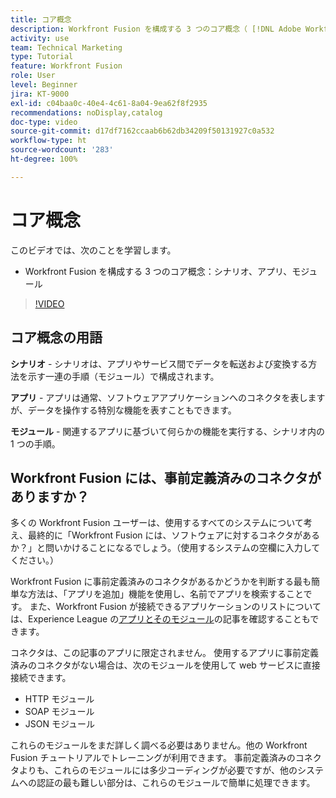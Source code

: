 ```yaml
---
title: コア概念
description: Workfront Fusion を構成する 3 つのコア概念（ [!DNL Adobe Workfront Fusion] のシナリオ、アプリ、モジュール）について説明します。
activity: use
team: Technical Marketing
type: Tutorial
feature: Workfront Fusion
role: User
level: Beginner
jira: KT-9000
exl-id: c04baa0c-40e4-4c61-8a04-9ea62f8f2935
recommendations: noDisplay,catalog
doc-type: video
source-git-commit: d17df7162ccaab6b62db34209f50131927c0a532
workflow-type: ht
source-wordcount: '283'
ht-degree: 100%

---
```


# コア概念

このビデオでは、次のことを学習します。

* Workfront Fusion を構成する 3 つのコア概念：シナリオ、アプリ、モジュール

>[!VIDEO](https://video.tv.adobe.com/v/3415963/?quality=12&learn=on&enablevpops&captions=jpn)

## コア概念の用語

**シナリオ** - シナリオは、アプリやサービス間でデータを転送および変換する方法を示す一連の手順（モジュール）で構成されます。

**アプリ** - アプリは通常、ソフトウェアアプリケーションへのコネクタを表しますが、データを操作する特別な機能を表すこともできます。

**モジュール** - 関連するアプリに基づいて何らかの機能を実行する、シナリオ内の 1 つの手順。

## Workfront Fusion には、事前定義済みのコネクタがありますか？

多くの Workfront Fusion ユーザーは、使用するすべてのシステムについて考え、最終的に「Workfront Fusion には、ソフトウェアに対するコネクタがあるか？」と問いかけることになるでしょう。（使用するシステムの空欄に入力してください。）

Workfront Fusion に事前定義済みのコネクタがあるかどうかを判断する最も簡単な方法は、「アプリを追加」機能を使用し、名前でアプリを検索することです。 また、Workfront Fusion が接続できるアプリケーションのリストについては、Experience League の[アプリとそのモジュール](https://experienceleague.adobe.com/docs/workfront/using/adobe-workfront-fusion/fusion-apps-and-modules/apps-and-their-modules.html?lang=ja)の記事を確認することもできます。

コネクタは、この記事のアプリに限定されません。 使用するアプリに事前定義済みのコネクタがない場合は、次のモジュールを使用して web サービスに直接接続できます。

* HTTP モジュール
* SOAP モジュール
* JSON モジュール

これらのモジュールをまだ詳しく調べる必要はありません。他の Workfront Fusion チュートリアルでトレーニングが利用できます。 事前定義済みのコネクタよりも、これらのモジュールには多少コーディングが必要ですが、他のシステムへの認証の最も難しい部分は、これらのモジュールで簡単に処理できます。
